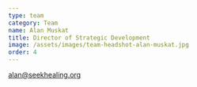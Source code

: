 ```yaml
---
type: team
category: Team
name: Alan Muskat
title: Director of Strategic Development
image: /assets/images/team-headshot-alan-muskat.jpg
order: 4
---
```


<alan@seekhealing.org>